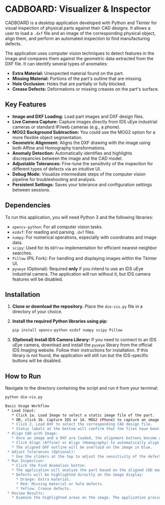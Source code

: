 # CADBOARD: Visualizer & Inspector

CADBOARD is a desktop application developed with Python and Tkinter for visual inspection of physical parts against their CAD designs. It allows a user to load a `.dxf` file and an image of the corresponding physical object, align them, and perform an automated inspection to find manufacturing defects.

The application uses computer vision techniques to detect features in the image and compares them against the geometric data extracted from the DXF file. It can identify several types of anomalies:
-   **Extra Material:** Unexpected material found on the part.
-   **Missing Material:** Portions of the part's outline that are missing.
-   **Hole Occlusion:** Holes that are partially or fully blocked.
-   **Crease Defects:** Deformations or missing creases on the part's surface.

## Key Features

-   **Image and DXF Loading:** Load part images and DXF design files.
-   **Live Camera Capture:** Capture images directly from IDS uEye industrial cameras or standard IP/web cameras (e.g., a phone).
-   **MOG2 Background Subtraction:** You could use the MOG2 option for a more flexible object segmentation.
-   **Geometric Alignment:** Aligns the DXF drawing with the image using both Affine and Homography transformations.
-   **Anomaly Detection:** Automatically identifies and highlights discrepancies between the image and the CAD model.
-   **Adjustable Tolerances:** Fine-tune the sensitivity of the inspection for different types of defects via an intuitive UI.
-   **Debug Mode:** Visualize intermediate steps of the computer vision pipeline for troubleshooting and analysis.
-   **Persistent Settings:** Saves your tolerance and configuration settings between sessions.

## Dependencies

To run this application, you will need Python 3 and the following libraries:

-   `opencv-python`: For all computer vision tasks.
-   `ezdxf`: For reading and parsing `.dxf` files.
-   `numpy`: For numerical operations, especially with coordinates and image data.
-   `scipy`: Used for its `KDTree` implementation for efficient nearest-neighbor searches.
-   `Pillow` (PIL Fork): For handling and displaying images within the Tkinter UI.
-   `pyueye` (Optional): Required **only** if you intend to use an IDS uEye industrial camera. The application will run without it, but IDS camera features will be disabled.

## Installation

1.  **Clone or download the repository.**
    Place the `die-vis.py` file in a directory of your choice.

2.  **Install the required Python libraries using pip:**
    ```bash
    pip install opencv-python ezdxf numpy scipy Pillow
    ```

3.  **(Optional) Install IDS Camera Library:**
    If you need to connect to an IDS uEye camera, download and install the `pyueye` library from the official IDS Imaging website. Follow their instructions for installation. If this library is not found, the application will still run but the IDS-specific buttons will be disabled.

## How to Run

Navigate to the directory containing the script and run it from your terminal:

```bash
python die-vis.py

Basic Usage Workflow
 * Load Input:
   * Click 1a. Load Image to select a static image file of the part.
   * OR, click 1b. Capture IDS or 1d. MOG2 (Phone) to capture an image from a connected camera. For the phone option, you'll be prompted to enter the stream URL.
   * Click 2. Load DXF to select the corresponding CAD design file.
   * Status labels at the bottom will confirm that the files have been loaded.
 * Align CAD with Image:
   * Once an image and a DXF are loaded, the alignment buttons become active.
   * Click Align (Affine) or Align (Homography) to automatically align the DXF drawing over the object in the image. Homography is generally better for flat objects with perspective distortion, while Affine works well for 2D translations, rotations, and scaling.
   * The aligned DXF outline will be overlaid on the image in blue.
 * Adjust Tolerances (Optional):
   * Use the sliders at the top to adjust the sensitivity of the defect detection. For example, increase the "Hole Occlusion Tol" to allow for smaller blockages before flagging a hole as a defect. The values are updated in real-time.
 * Run Inspection:
   * Click the Find Anomalies button.
   * The application will analyze the part based on the aligned CAD model and the current tolerance settings.
   * Defects will be highlighted directly on the image display:
     * Orange: Extra material.
     * Red: Missing material or hole defects.
     * Yellow: Crease defects.
 * Review Results:
   * Examine the highlighted areas on the image. The application provides a clear visual representation of all detected manufacturing flaws. You can re-run the inspection with different tolerance settings as needed.

